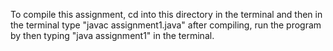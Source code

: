 To compile this assignment, cd into this directory in the terminal and then in the terminal type "javac assignment1.java"
after compiling, run the program by then typing "java assignment1" in the terminal.
